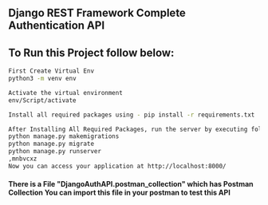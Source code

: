 ## Django REST Framework Complete Authentication API


## To Run this Project follow below:

```bash
First Create Virtual Env 
python3 -m venv env

Activate the virtual environment
env/Script/activate

Install all required packages using - pip install -r requirements.txt

After Installing All Required Packages, run the server by executing following command in terminal :
python manage.py makemigrations
python manage.py migrate
python manage.py runserver
,mnbvcxz
Now you can access your application at http://localhost:8000/


```

#### There is a File "DjangoAuthAPI.postman_collection" which has Postman Collection You can import this file in your postman to test this API

